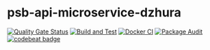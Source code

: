 # psb-api-microservice-dzhura

[![Quality Gate Status](https://sonarcloud.io/api/project_badges/measure?project=myrotvorets_psb-api-microservice-dzhura&metric=alert_status)](https://sonarcloud.io/dashboard?id=myrotvorets_psb-api-microservice-dzhura)
[![Build and Test](https://github.com/myrotvorets/psb-api-microservice-dzhura/actions/workflows/build.yml/badge.svg)](https://github.com/myrotvorets/psb-api-microservice-dzhura/actions/workflows/build.yml)
[![Docker CI](https://github.com/myrotvorets/psb-api-microservice-dzhura/actions/workflows/docker.yml/badge.svg)](https://github.com/myrotvorets/psb-api-microservice-dzhura/actions/workflows/docker.yml)
[![Package Audit](https://github.com/myrotvorets/psb-api-microservice-dzhura/actions/workflows/package-audit.yml/badge.svg)](https://github.com/myrotvorets/psb-api-microservice-dzhura/actions/workflows/package-audit.yml)
[![codebeat badge](https://codebeat.co/badges/5c601d09-c89e-4e13-b34b-bff6c3223f7d)](https://codebeat.co/projects/github-com-myrotvorets-psb-api-microservice-dzhura-master)
